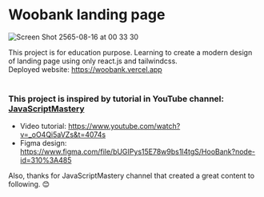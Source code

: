 # Woobank landing page

![Screen Shot 2565-08-16 at 00 33 30](https://user-images.githubusercontent.com/73735636/184686332-be927674-1dce-421e-ab72-e9ac661593c4.png)

This project is for education purpose. Learning to create a modern design of landing page using only react.js and tailwindcss.<br />
Deployed website: https://woobank.vercel.app<br /><br />


### This project is inspired by tutorial in YouTube channel: <a href="https://www.youtube.com/c/JavaScriptMastery">JavaScriptMastery</a>
- Video tutorial: https://www.youtube.com/watch?v=_oO4Qi5aVZs&t=4074s<br />
- Figma design: https://www.figma.com/file/bUGIPys15E78w9bs1l4tgS/HooBank?node-id=310%3A485<br />

Also, thanks for JavaScriptMastery channel that created a great content to following. :blush:
